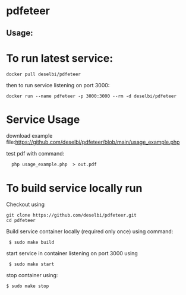 # pdfeteer

## Usage:

# To run latest service:

```docker pull deselbi/pdfeteer``` 

then to run service listening on port 3000:

```docker run --name pdfeteer -p 3000:3000 --rm -d deselbi/pdfeteer```

# Service Usage

download example file:https://github.com/deselbi/pdfeteer/blob/main/usage_example.php 

test pdf with command:

```  php usage_example.php  > out.pdf```

# To build service locally  run

Checkout using
```
git clone https://github.com/deselbi/pdfeteer.git
cd pdfeteer
```

Build service container locally (required only once) using command:  

``` $ sudo make build```

start service in container listening on port 3000 using

``` $ sudo make start```

stop container using:

``` $ sudo make stop ```



